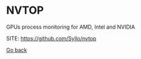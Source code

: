 # NVTOP
 
 GPUs process monitoring for AMD, Intel and NVIDIA
 
 SITE: https://github.com/Syllo/nvtop

 [Go back](https://portable-linux-apps.github.io/apps.html)
